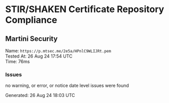 # STIR/SHAKEN Certificate Repository Compliance

## Martini Security

Name: `https://p.mtsec.me/2e5a/HPnlC9WLIJRt.pem`\
Tested At: 26 Aug 24 17:54 UTC\
Time: 76ms

### Issues

no warning, or error, or notice date level issues were found

Generated: 26 Aug 24 18:03 UTC